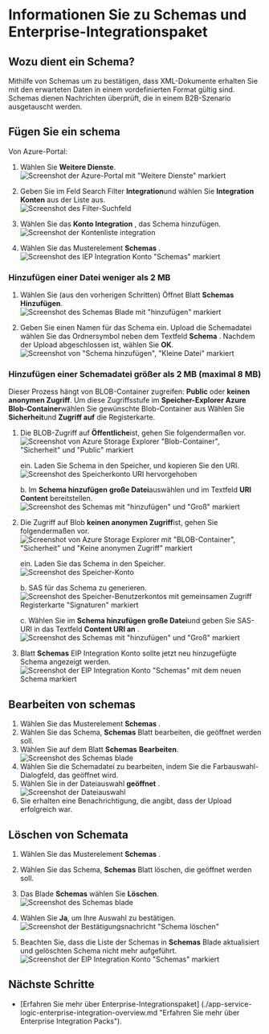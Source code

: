 <properties
    pageTitle="Übersicht über Schemas und Enterprise-Integrationspaket | Microsoft Azure"
    description="Enthält Informationen zum Verwenden von Schemas Integrationspaket Enterprise und Logik Apps"
    services="logic-apps"
    documentationCenter=".net,nodejs,java"
    authors="msftman"
    manager="erikre"
    editor="cgronlun"/>

<tags
    ms.service="logic-apps"
    ms.workload="integration"
    ms.tgt_pltfrm="na"
    ms.devlang="na"
    ms.topic="article"
    ms.date="07/29/2016"
    ms.author="deonhe"/>

# <a name="learn-about-schemas-and-the-enterprise-integration-pack"></a>Informationen Sie zu Schemas und Enterprise-Integrationspaket  

## <a name="why-use-a-schema"></a>Wozu dient ein Schema?
Mithilfe von Schemas um zu bestätigen, dass XML-Dokumente erhalten Sie mit den erwarteten Daten in einem vordefinierten Format gültig sind. Schemas dienen Nachrichten überprüft, die in einem B2B-Szenario ausgetauscht werden.

## <a name="add-a-schema"></a>Fügen Sie ein schema
Von Azure-Portal:  

1. Wählen Sie **Weitere Dienste**.  
![Screenshot der Azure-Portal mit "Weitere Dienste" markiert](./media/app-service-logic-enterprise-integration-overview/overview-11.png)    

2. Geben Sie im Feld Search Filter **Integration**und wählen Sie **Integration Konten** aus der Liste aus.     
![Screenshot des Filter-Suchfeld](./media/app-service-logic-enterprise-integration-overview/overview-21.png)  
3. Wählen Sie das **Konto Integration** , das Schema hinzufügen.    
![Screenshot der Kontenliste integration](./media/app-service-logic-enterprise-integration-overview/overview-31.png)  

4. Wählen Sie das Musterelement **Schemas** .  
![Screenshot des IEP Integration Konto "Schemas" markiert](./media/app-service-logic-enterprise-integration-schemas/schema-11.png)  

### <a name="add-a-schema-file-less-than-2-mb"></a>Hinzufügen einer Datei weniger als 2 MB  

1. Wählen Sie (aus den vorherigen Schritten) Öffnet Blatt **Schemas** **Hinzufügen**.  
![Screenshot des Schemas Blade mit "hinzufügen" markiert](./media/app-service-logic-enterprise-integration-schemas/schema-21.png)  

2. Geben Sie einen Namen für das Schema ein. Upload die Schemadatei wählen Sie das Ordnersymbol neben dem Textfeld **Schema** . Nachdem der Upload abgeschlossen ist, wählen Sie **OK**.    
![Screenshot von "Schema hinzufügen", "Kleine Datei" markiert](./media/app-service-logic-enterprise-integration-schemas/schema-31.png)  

### <a name="add-a-schema-file-larger-than-2-mb-up-to-a-maximum-of-8-mb"></a>Hinzufügen einer Schemadatei größer als 2 MB (maximal 8 MB)  

Dieser Prozess hängt von BLOB-Container zugreifen: **Public** oder **keinen anonymen Zugriff**. Um diese Zugriffsstufe im **Speicher-Explorer Azure** **Blob-Container**wählen Sie gewünschte Blob-Container aus Wählen Sie **Sicherheit**und **Zugriff auf** die Registerkarte.

1. Die BLOB-Zugriff auf **Öffentliche**ist, gehen Sie folgendermaßen vor.  
  ![Screenshot von Azure Storage Explorer "Blob-Container", "Sicherheit" und "Public" markiert](./media/app-service-logic-enterprise-integration-schemas/blob-public.png)  

    ein. Laden Sie Schema in den Speicher, und kopieren Sie den URI.  
    ![Screenshot des Speicherkonto URI hervorgehoben](./media/app-service-logic-enterprise-integration-schemas/schema-blob.png)  

    b. Im **Schema hinzufügen** **große Datei**auswählen und im Textfeld **URI Content** bereitstellen.  
    ![Screenshot des Schemas mit "hinzufügen" und "Groß" markiert](./media/app-service-logic-enterprise-integration-schemas/schema-largefile.png)  

2. Die Zugriff auf Blob **keinen anonymen Zugriff**ist, gehen Sie folgendermaßen vor.  
  ![Screenshot von Azure Storage Explorer mit "BLOB-Container", "Sicherheit" und "Keine anonymen Zugriff" markiert](./media/app-service-logic-enterprise-integration-schemas/blob-1.png)  

    ein. Laden Sie das Schema in den Speicher.  
    ![Screenshot des Speicher-Konto](./media/app-service-logic-enterprise-integration-schemas/blob-3.png)

    b. SAS für das Schema zu generieren.  
    ![Screenshot des Speicher-Benutzerkontos mit gemeinsamen Zugriff Registerkarte "Signaturen" markiert](./media/app-service-logic-enterprise-integration-schemas/blob-2.png)

    c. Wählen Sie im **Schema hinzufügen** **große Datei**und geben Sie SAS-URI in das Textfeld **Content URI an** .  
    ![Screenshot des Schemas mit "hinzufügen" und "Groß" markiert](./media/app-service-logic-enterprise-integration-schemas/schema-largefile.png)  

3. Blatt **Schemas** EIP Integration Konto sollte jetzt neu hinzugefügte Schema angezeigt werden.  
![Screenshot der EIP Integration Konto "Schemas" mit dem neuen Schema markiert](./media/app-service-logic-enterprise-integration-schemas/schema-41.png)
  

## <a name="edit-schemas"></a>Bearbeiten von schemas
1. Wählen Sie das Musterelement **Schemas** .  
2. Wählen Sie das Schema, **Schemas** Blatt bearbeiten, die geöffnet werden soll.
3. Wählen Sie auf dem Blatt **Schemas** **Bearbeiten**.  
![Screenshot des Schemas blade](./media/app-service-logic-enterprise-integration-schemas/edit-12.png)    
4. Wählen Sie die Schemadatei zu bearbeiten, indem Sie die Farbauswahl-Dialogfeld, das geöffnet wird.
5. Wählen Sie in der Dateiauswahl **geöffnet** .  
![Screenshot der Dateiauswahl](./media/app-service-logic-enterprise-integration-schemas/edit-31.png)  
6. Sie erhalten eine Benachrichtigung, die angibt, dass der Upload erfolgreich war.  

## <a name="delete-schemas"></a>Löschen von Schemata
1. Wählen Sie das Musterelement **Schemas** .  
2. Wählen Sie das Schema, **Schemas** Blatt löschen, die geöffnet werden soll.  
3. Das Blade **Schemas** wählen Sie **Löschen**.
![Screenshot des Schemas blade](./media/app-service-logic-enterprise-integration-schemas/delete-12.png)  

4. Wählen Sie **Ja**, um Ihre Auswahl zu bestätigen.  
![Screenshot der Bestätigungsnachricht "Schema löschen"](./media/app-service-logic-enterprise-integration-schemas/delete-21.png)  
5. Beachten Sie, dass die Liste der Schemas in **Schemas** Blade aktualisiert und gelöschten Schema nicht mehr aufgeführt.  
![Screenshot der EIP Integration Konto "Schemas" markiert](./media/app-service-logic-enterprise-integration-schemas/delete-31.png)    

## <a name="next-steps"></a>Nächste Schritte

- [Erfahren Sie mehr über Enterprise-Integrationspaket] (./app-service-logic-enterprise-integration-overview.md "Erfahren Sie mehr über Enterprise Integration Packs").  
